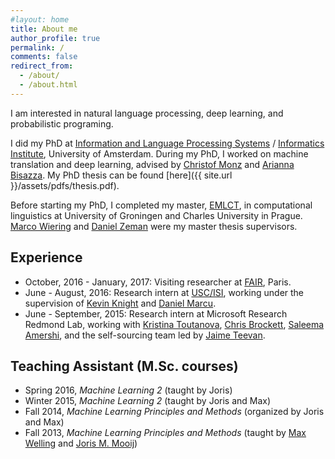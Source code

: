 ```yaml
---
#layout: home
title: About me
author_profile: true
permalink: /
comments: false
redirect_from:
  - /about/
  - /about.html
---
```


I am interested in natural language processing, deep learning, and probabilistic programing.

I did my PhD at [Information and Language Processing Systems](http://ilps.science.uva.nl/) / [Informatics Institute](http://ivi.uva.nl/), University of Amsterdam. During my PhD, I worked on machine translation and deep learning, advised by [Christof Monz](https://staff.fnwi.uva.nl/c.monz/) and [Arianna Bisazza](http://liacs.leidenuniv.nl/~bisazzaa/). My PhD thesis can be found [here]({{ site.url }}/assets/pdfs/thesis.pdf).

Before starting my PhD, I completed my master, [EMLCT](http://lct-master.org/), in computational linguistics at University of Groningen and Charles University in Prague. [Marco Wiering](http://www.ai.rug.nl/~mwiering/) and [Daniel Zeman](http://ufal.mff.cuni.cz/daniel-zeman) were my master thesis supervisors.

## Experience
* October, 2016 - January, 2017: Visiting researcher at [FAIR](https://research.fb.com/category/facebook-ai-research), Paris.
* June - August, 2016: Research intern at [USC/ISI](http://www.isi.edu/), working under the supervision of [Kevin Knight](https://kevincrawfordknight.github.io) and [Daniel Marcu](http://www.isi.edu/~marcu/).
* June - September, 2015: Research intern at Microsoft Research Redmond Lab, working with [Kristina Toutanova](http://kristinatoutanova.com), [Chris Brockett](https://www.microsoft.com/en-us/research/people/chrisbkt/), [Saleema Amershi](http://research.microsoft.com/en-us/um/people/samershi/), and the self-sourcing team led by [Jaime Teevan](http://teevan.org).

## Teaching Assistant (M.Sc. courses)

* Spring 2016, *Machine Learning 2* (taught by Joris)
* Winter 2015, *Machine Learning 2* (taught by Joris and Max)
* Fall 2014, *Machine Learning Principles and Methods* (organized by Joris and Max)
* Fall 2013, *Machine Learning Principles and Methods* (taught by [Max Welling](https://staff.fnwi.uva.nl/m.welling/) and [Joris M. Mooij](https://staff.fnwi.uva.nl/j.m.mooij/))
